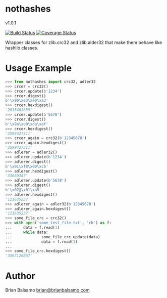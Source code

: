 # nothashes

v1.0.1

[![Build Status](https://travis-ci.org/bnbalsamo/nothashes.svg?branch=master)](https://travis-ci.org/bnbalsamo/nothashes) [![Coverage Status](https://coveralls.io/repos/github/bnbalsamo/nothashes/badge.svg?branch=master)](https://coveralls.io/github/bnbalsamo/nothashes?branch=master)

Wrapper classes for zlib.crc32 and zlib.alder32 that make them behave like hashlib classes.

# Usage Example
```python
>>> from nothashes import crc32, adler32
>>> crcer = crc32()
>>> crcer.update(b'1234')
>>> crcer.digest()
b'\x9b\xe3\xe0\xa3'
>>> crcer.hexdigest()
'2615402659'
>>> crcer.update(b'5678')
>>> crcer.digest()
b'\x9a\xe0\xda\xaf'
>>> crcer.hexdigest()
'2598427311'
>>> crcer_again = crc32(b'12345678')
>>> crcer_again.hexdigest()
'2598427311'
>>> adlerer = adler32()
>>> adlerer.update(b'1234')
>>> adlerer.digest()
b'\x01\xf8\x00\xcb'
>>> adlerer.hexdigest()
'33030347'
>>> adlerer.update(b'5678')
>>> adlerer.digest()
b'\x07@\x01\xa5'
>>> adlerer.hexdigest()
'121635237'
>>> adlerer_again = adler32(b'12345678')
>>> adlerer_again.hexdigest()
'121635237'
>>> some_file_crc = crc32()
>>> with open('some_test_file.txt', 'rb') as f:
...     data = f.read(1)
...     while data:
...             some_file_crc.update(data)
...             data = f.read(1)
... 
>>> some_file_crc.hexdigest()
'3497126867'
```

# Author
Brian Balsamo <brian@brianbalsamo.com>
